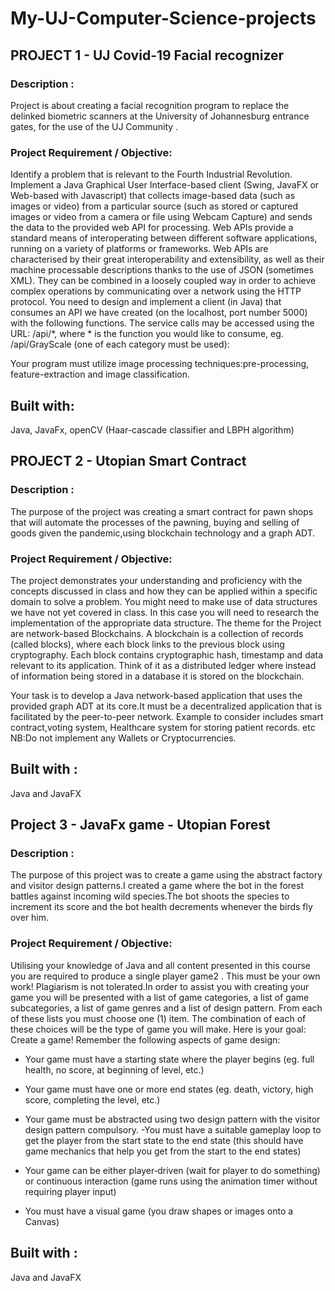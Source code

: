 # My-UJ-Computer-Science-projects

## PROJECT 1 - UJ Covid-19 Facial recognizer 

### Description :

Project is about creating a facial recognition program to replace the delinked biometric scanners at the University of Johannesburg entrance gates, for the use of the UJ Community . 

### Project Requirement / Objective:

Identify a problem that is relevant to the Fourth Industrial Revolution. Implement a Java
Graphical User Interface-based client (Swing, JavaFX or Web-based with Javascript) that
collects image-based data (such as images or video) from a particular source (such as stored
or captured images or video from a camera or file using Webcam Capture) and sends the data
to the provided web API for processing. 
Web APIs provide a standard means of interoperating
between different software applications, running on a variety of platforms or frameworks. Web
APIs are characterised by their great interoperability and extensibility, as well as their machine 
processable descriptions thanks to the use of JSON (sometimes XML).
They can be combined
in a loosely coupled way in order to achieve complex operations by communicating over a
network using the HTTP protocol. You need to design and implement a client (in Java) that
consumes an API we have created (on the localhost, port number 5000) with the following
functions.
The service calls may be accessed using the URL: /api/*, where * is the function
you would like to consume, eg. /api/GrayScale (one of each category must be used):

Your program must utilize image processing techniques:pre-processing, feature-extraction and image classification. 

## Built with:

Java, JavaFx, openCV (Haar-cascade classifier and LBPH algorithm) 

## PROJECT 2 - Utopian Smart Contract 

### Description :

The purpose of the project was creating a smart contract for pawn shops that will automate the processes of the pawning, buying and selling of goods given the pandemic,using blockchain technology and a graph ADT. 

### Project Requirement / Objective:

The project demonstrates your understanding and proficiency with the concepts discussed
in class and how they can be applied within a specific domain to solve a problem. You might
need to make use of data structures we have not yet covered in class. In this case you will
need to research the implementation of the appropriate data structure.
The theme for the Project are network-based Blockchains. A blockchain is a collection of
records (called blocks), where each block links to the previous block using cryptography. Each
block contains cryptographic hash, timestamp and data relevant to its application. Think of
it as a distributed ledger where instead of information being stored in a database it is stored
on the blockchain. 

Your task is to develop a Java network-based application that uses the provided graph ADT at its core.It must be a decentralized application that is facilitated by the peer-to-peer network. 
Example to consider includes smart contract,voting system, Healthcare system for storing patient records. etc
NB:Do not implement any Wallets or Cryptocurrencies. 

## Built with :
Java and JavaFX 

## Project 3 - JavaFx game - Utopian Forest

### Description :

The purpose of this project was to create a game using the abstract factory and visitor design patterns.I created a game where the bot in the forest battles against incoming wild species.The bot shoots the species to increment its score and the bot health decrements whenever the birds fly over him. 

### Project Requirement / Objective:

Utilising your knowledge of Java and all content presented in this course you are required to pro­duce a single player game2 . This must be your own work! Plagiarism is not tolerated.In order to assist you with creating your game you will be presented with a list of game categories, a list of game subcategories, a list of game genres and a list of design pattern. From each of these lists you must choose one (1) item. The combination of each of these choices will be the type of game you will make.
Here is your goal: Create a game!
Remember the following aspects of game design:
- Your game must have a starting state where the player begins (eg. full health, no score,
at beginning of level, etc.)
- Your game must have one or more end states (eg. death, victory, high score, completing
the level, etc.)
- Your game must be abstracted using two design pattern with the visitor design pattern compulsory. 
-You must have a suitable gameplay loop to get the player from the start state to the end
state (this should have game mechanics that help you get from the start to the end states)

- Your game can be either player‐driven (wait for player to do something) or continuous
interaction (game runs using the animation timer without requiring player input)
- You must have a visual game (you draw shapes or images onto a Canvas)

## Built with :
Java and JavaFX 
